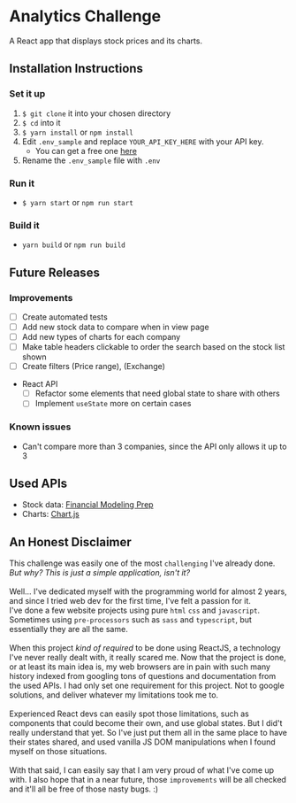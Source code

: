 # Analytics Challenge
A React app that displays stock prices and its charts.




## Installation Instructions

### Set it up
1. `$ git clone` it into your chosen directory
2. `$ cd` into it
3. `$ yarn install` or `npm install`
4. Edit `.env_sample` and replace `YOUR_API_KEY_HERE` with your API key.
	- You can get a free one [here](https://financialmodelingprep.com/developer/docs/pricing/)
5. Rename the `.env_sample` file with `.env`

### Run it
* `$ yarn start` or `npm run start`

### Build it
* `yarn build` or `npm run build`



## Future Releases

### Improvements
- [ ] Create automated tests
- [ ] Add new stock data to compare when in view page
- [ ] Add new types of charts for each company
- [ ] Make table headers clickable to order the search based on the stock list shown
- [ ] Create filters (Price range), (Exchange)
- React API
	- [ ] Refactor some elements that need global state to share with others
	- [ ] Implement `useState` more on certain cases

### Known issues
- Can't compare more than 3 companies, since the API only allows it up to 3



## Used APIs
- Stock data: [Financial Modeling Prep](https://financialmodelingprep.com)
- Charts: [Chart.js](https://www.chartjs.org/)



## An Honest Disclaimer
This challenge was easily one of the most `challenging` I've already done. *But why? This is just a simple application, isn't it?*<br/>
<br/>
Well... I've dedicated myself with the programming world for almost 2 years, and since I tried web dev for the first time, I've felt a passion for it.<br/>
I've done a few website projects using pure `html` `css` and `javascript`. Sometimes using `pre-processors` such as `sass` and `typescript`, but essentially they are all the same.<br/>
<br/>
When this project *kind of required* to be done using ReactJS, a technology I've never really dealt with, it really scared me. Now that the project is done, or at least its main idea is, my web browsers are in pain with such many history indexed from googling tons of questions and documentation from the used APIs. I had only set one requirement for this project. Not to google solutions, and deliver whatever my limitations took me to.<br/>
<br/>
Experienced React devs can easily spot those limitations, such as components that could become their own, and use global states. But I did't really understand that yet. So I've just put them all in the same place to have their states shared, and used vanilla JS DOM manipulations when I found myself on those situations.<br/>
<br/>
With that said, I can easily say that I am very proud of what I've come up with. I also hope that in a near future, those `improvements` will be all checked and it'll all be free of those nasty bugs. :)
